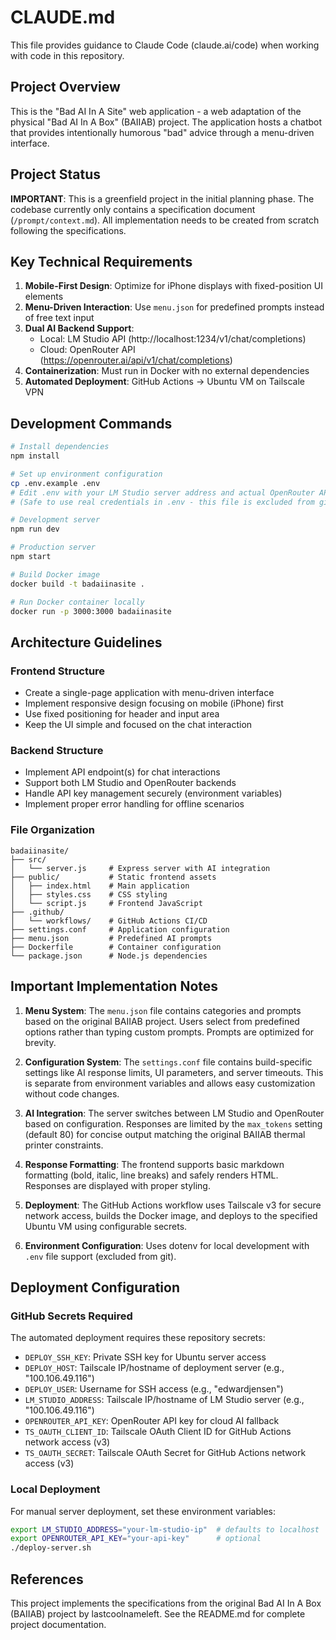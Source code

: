 # CLAUDE.md

This file provides guidance to Claude Code (claude.ai/code) when working with code in this repository.

## Project Overview

This is the "Bad AI In A Site" web application - a web adaptation of the physical "Bad AI In A Box" (BAIIAB) project. The application hosts a chatbot that provides intentionally humorous "bad" advice through a menu-driven interface.

## Project Status

**IMPORTANT**: This is a greenfield project in the initial planning phase. The codebase currently only contains a specification document (`/prompt/context.md`). All implementation needs to be created from scratch following the specifications.

## Key Technical Requirements

1. **Mobile-First Design**: Optimize for iPhone displays with fixed-position UI elements
2. **Menu-Driven Interaction**: Use `menu.json` for predefined prompts instead of free text input
3. **Dual AI Backend Support**:
   - Local: LM Studio API (http://localhost:1234/v1/chat/completions)
   - Cloud: OpenRouter API (https://openrouter.ai/api/v1/chat/completions)
4. **Containerization**: Must run in Docker with no external dependencies
5. **Automated Deployment**: GitHub Actions → Ubuntu VM on Tailscale VPN

## Development Commands

```bash
# Install dependencies
npm install

# Set up environment configuration
cp .env.example .env
# Edit .env with your LM Studio server address and actual OpenRouter API key
# (Safe to use real credentials in .env - this file is excluded from git)

# Development server
npm run dev

# Production server
npm start

# Build Docker image
docker build -t badaiinasite .

# Run Docker container locally
docker run -p 3000:3000 badaiinasite
```

## Architecture Guidelines

### Frontend Structure
- Create a single-page application with menu-driven interface
- Implement responsive design focusing on mobile (iPhone) first
- Use fixed positioning for header and input area
- Keep the UI simple and focused on the chat interaction

### Backend Structure
- Implement API endpoint(s) for chat interactions
- Support both LM Studio and OpenRouter backends
- Handle API key management securely (environment variables)
- Implement proper error handling for offline scenarios

### File Organization
```
badaiinasite/
├── src/
│   └── server.js     # Express server with AI integration
├── public/           # Static frontend assets
│   ├── index.html    # Main application
│   ├── styles.css    # CSS styling
│   └── script.js     # Frontend JavaScript
├── .github/
│   └── workflows/    # GitHub Actions CI/CD
├── settings.conf     # Application configuration
├── menu.json         # Predefined AI prompts
├── Dockerfile        # Container configuration
└── package.json      # Node.js dependencies
```

## Important Implementation Notes

1. **Menu System**: The `menu.json` file contains categories and prompts based on the original BAIIAB project. Users select from predefined options rather than typing custom prompts. Prompts are optimized for brevity.

2. **Configuration System**: The `settings.conf` file contains build-specific settings like AI response limits, UI parameters, and server timeouts. This is separate from environment variables and allows easy customization without code changes.

3. **AI Integration**: The server switches between LM Studio and OpenRouter based on configuration. Responses are limited by the `max_tokens` setting (default 80) for concise output matching the original BAIIAB thermal printer constraints.

4. **Response Formatting**: The frontend supports basic markdown formatting (bold, italic, line breaks) and safely renders HTML. Responses are displayed with proper styling.

5. **Deployment**: The GitHub Actions workflow uses Tailscale v3 for secure network access, builds the Docker image, and deploys to the specified Ubuntu VM using configurable secrets.

6. **Environment Configuration**: Uses dotenv for local development with `.env` file support (excluded from git).

## Deployment Configuration

### GitHub Secrets Required
The automated deployment requires these repository secrets:
- `DEPLOY_SSH_KEY`: Private SSH key for Ubuntu server access
- `DEPLOY_HOST`: Tailscale IP/hostname of deployment server (e.g., "100.106.49.116")
- `DEPLOY_USER`: Username for SSH access (e.g., "edwardjensen")
- `LM_STUDIO_ADDRESS`: Tailscale IP/hostname of LM Studio server (e.g., "100.106.49.116")
- `OPENROUTER_API_KEY`: OpenRouter API key for cloud AI fallback
- `TS_OAUTH_CLIENT_ID`: Tailscale OAuth Client ID for GitHub Actions network access (v3)
- `TS_OAUTH_SECRET`: Tailscale OAuth Secret for GitHub Actions network access (v3)

### Local Deployment
For manual server deployment, set these environment variables:
```bash
export LM_STUDIO_ADDRESS="your-lm-studio-ip"  # defaults to localhost
export OPENROUTER_API_KEY="your-api-key"      # optional
./deploy-server.sh
```

## References

This project implements the specifications from the original Bad AI In A Box (BAIIAB) project by lastcoolnameleft. See the README.md for complete project documentation.